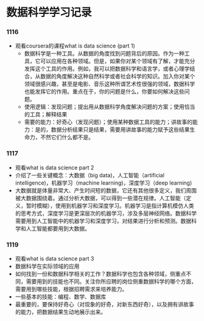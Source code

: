 # 数据科学学习记录

### 1116
- 观看coursera的课程what is data science (part 1)
  - 数据科学是一种工具。从数据的角度找到问题背后的原因。作为一种工具，它可以应用在各种领域。但是，如果你对某个领域有了解，才能充分发挥这个工具的作用。例如，我可以把数据科学和语言学，或者心理学结合，从数据的角度解决这种自然科学或者社会科学的知识。加入你对某个领域很感兴趣，甚至是电影、音乐这种所谓艺术性很强的领域，数据科学也能发挥它的作用。重点在于，你的问题是什么，你要如何解决这些问题。
  - 使用逻辑：发现问题；提出用从数据科学角度解决问题的方案；使用恰当的工具；解释结果
  - 需要的能力：好奇心（发现问题）；使用某种数据工具的能力；讲故事的能力：是的，数据分析结果只是结果，需要用讲故事的能力赋予这些结果生命力，不然它们什么都不是。

### 1117
- 观看what is data science part 2
 - 介绍了一些关键概念：大数据（big data)，人工智能（artificial intelligence)，机器学习（machine learning)，深度学习（deep learning)
 - 大数据就是体量非常大、产生时间短的数据，它还有其他很多定义，我们周围被大数据围绕着。通过分析大数据，可以得到一些潜在规律。人工智能（定义，暂时模糊），使用到机器学习和深度学习。机器学习是指计算机模仿人类的思考方式，深度学习是更深层次的机器学习，涉及多层神经网络。数据科学需要用到人工智能中的机器学习和深度学习，对结果进行分析和预测。数据科学和人工智能都要用到大数据。

### 1119
- 观看what is data science part 3
 - 数据科学在实际领域的应用
 - 如何找到一份和数据科学相关的工作？数据科学也包含各种领域，侧重点不同，需要用到的技能也不同。关注你所应聘的岗位侧重数据科学的哪个方面，需要用到哪些技能，根据招聘需求来培养能力。
 - 一些基本的技能：编程、数学、数据库
 - 最重要的，要保持好奇心（对现象的好奇，对新东西好奇），以及拥有讲故事的能力，把数据结果生动地展示出来。